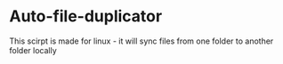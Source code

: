 # Auto-file-duplicator
This scirpt is made for linux - it will sync files from one folder to another folder locally
